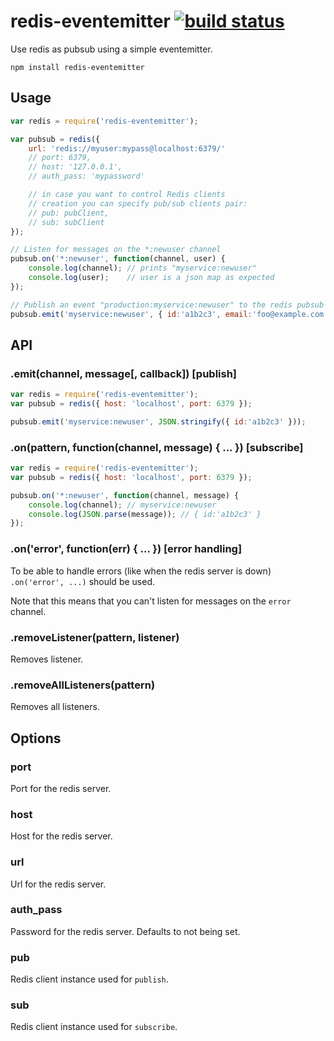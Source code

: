 # redis-eventemitter [![build status](https://secure.travis-ci.org/freeall/redis-eventemitter.png)](http://travis-ci.org/freeall/redis-eventemitter)

Use redis as pubsub using a simple eventemitter.

	npm install redis-eventemitter

## Usage

```js
var redis = require('redis-eventemitter');

var pubsub = redis({
	url: 'redis://myuser:mypass@localhost:6379/'
	// port: 6379,
	// host: '127.0.0.1',
	// auth_pass: 'mypassword'

	// in case you want to control Redis clients
	// creation you can specify pub/sub clients pair:
	// pub: pubClient,
	// sub: subClient
});

// Listen for messages on the *:newuser channel
pubsub.on('*:newuser', function(channel, user) {
	console.log(channel); // prints "myservice:newuser"
	console.log(user);    // user is a json map as expected
});

// Publish an event "production:myservice:newuser" to the redis pubsub
pubsub.emit('myservice:newuser', { id:'a1b2c3', email:'foo@example.com' });
```

## API

### .emit(channel, message[, callback]) [publish]

``` js
var redis = require('redis-eventemitter');
var pubsub = redis({ host: 'localhost', port: 6379 });

pubsub.emit('myservice:newuser', JSON.stringify({ id:'a1b2c3' }));
```

### .on(pattern, function(channel, message) { ... }) [subscribe]

``` js
var redis = require('redis-eventemitter');
var pubsub = redis({ host: 'localhost', port: 6379 });

pubsub.on('*:newuser', function(channel, message) {
	console.log(channel); // myservice:newuser
	console.log(JSON.parse(message)); // { id:'a1b2c3' }
});
```

### .on('error', function(err) { ... }) [error handling]

To be able to handle errors (like when the redis server is down) `.on('error', ...)` should be used.

Note that this means that you can't listen for messages on the `error` channel.

### .removeListener(pattern, listener)

Removes listener.

### .removeAllListeners(pattern)

Removes all listeners.

## Options

### port

Port for the redis server.

### host

Host for the redis server.

### url

Url for the redis server.

### auth_pass

Password for the redis server. Defaults to not being set.

### pub

Redis client instance used for `publish`.

### sub

Redis client instance used for `subscribe`.
